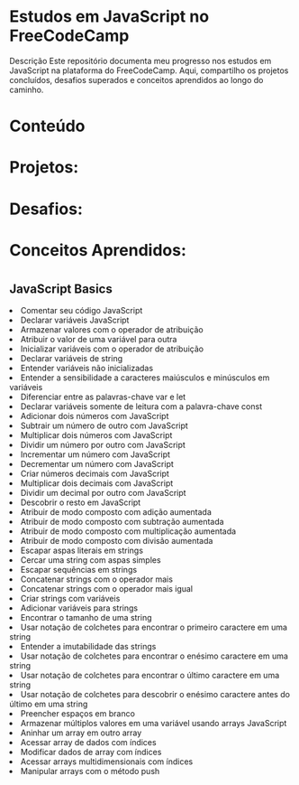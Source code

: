 # Estudos em JavaScript no FreeCodeCamp

Descrição
Este repositório documenta meu progresso nos estudos em JavaScript na plataforma do FreeCodeCamp. Aqui, compartilho os projetos concluídos, desafios superados e conceitos aprendidos ao longo do caminho.

# Conteúdo
  # Projetos:

# Desafios:


# Conceitos Aprendidos:




# 
  <div>
     <h2>JavaScript Basics</h2>
      <li value="comentar-codigo">Comentar seu código JavaScript</li>
      <li value="declarar-variaveis">Declarar variáveis JavaScript</li>
      <li value="armazenar-valores">Armazenar valores com o operador de atribuição</li>
      <li value="atribuir-valor">Atribuir o valor de uma variável para outra</li>
      <li value="inicializar-variaveis">Inicializar variáveis com o operador de atribuição</li>
      <li value="declarar-variaveis-string">Declarar variáveis de string</li>
      <li value="variaveis-nao-inicializadas">Entender variáveis não inicializadas</li>
      <li value="sensibilidade-caracteres">Entender a sensibilidade a caracteres maiúsculos e minúsculos em variáveis</li>
      <li value="diferenciar-var-let">Diferenciar entre as palavras-chave var e let</li>
      <li value="const-variaveis-leitura">Declarar variáveis somente de leitura com a palavra-chave const</li>
      <li value="adicionar-dois-numeros">Adicionar dois números com JavaScript</li>
      <li value="subtrair-numeros">Subtrair um número de outro com JavaScript</li>
      <li value="multiplicar-numeros">Multiplicar dois números com JavaScript</li>
      <li value="dividir-numeros">Dividir um número por outro com JavaScript</li>
      <li value="incrementar-numero">Incrementar um número com JavaScript</li>
      <li value="decrementar-numero">Decrementar um número com JavaScript</li>
      <li value="criar-numeros-decimais">Criar números decimais com JavaScript</li>
      <li value="multiplicar-decimais">Multiplicar dois decimais com JavaScript</li>
      <li value="dividir-decimais">Dividir um decimal por outro com JavaScript</li>
      <li value="descobrir-resto">Descobrir o resto em JavaScript</li>
      <li value="atribuir-composto-adicao">Atribuir de modo composto com adição aumentada</li>
      <li value="atribuir-composto-subtracao">Atribuir de modo composto com subtração aumentada</li>
      <li value="atribuir-composto-multiplicacao">Atribuir de modo composto com multiplicação aumentada</li>
      <li value="atribuir-composto-divisao">Atribuir de modo composto com divisão aumentada</li>
      <li value="escapar-aspas-literais">Escapar aspas literais em strings</li>
      <li value="cercar-string-aspas-simples">Cercar uma string com aspas simples</li>
      <li value="escapar-sequencias-strings">Escapar sequências em strings</li>
      <li value="concatenar-strings-operador-mais">Concatenar strings com o operador mais</li>
      <li value="concatenar-strings-mais-igual">Concatenar strings com o operador mais igual</li>
      <li value="criar-strings-variaveis">Criar strings com variáveis</li>
      <li value="adicionar-variaveis-strings">Adicionar variáveis para strings</li>
      <li value="encontrar-tamanho-string">Encontrar o tamanho de uma string</li>
      <li value="notacao-colchetes-primeiro-caractere">Usar notação de colchetes para encontrar o primeiro caractere em uma string</li>
      <li value="imutabilidade-strings">Entender a imutabilidade das strings</li>
      <li value="notacao-colchetes-enesimo-caractere">Usar notação de colchetes para encontrar o enésimo caractere em uma string</li>
      <li value="notacao-colchetes-ultimo-caractere">Usar notação de colchetes para encontrar o último caractere em uma string</li>
      <li value="notacao-colchetes-enesimo-antes-ultimo">Usar notação de colchetes para descobrir o enésimo caractere antes do último em uma string</li>
      <li value="preencher-espacos-em-branco">Preencher espaços em branco</li>
      <li value="armazenar-valores-variavel-arrays">Armazenar múltiplos valores em uma variável usando arrays JavaScript</li>
      <li value="aninhar-array-outro-array">Aninhar um array em outro array</li>
      <li value="acessar-array-dados-indices">Acessar array de dados com índices</li>
      <li value="modificar-dados-array-indices">Modificar dados de array com índices</li>
      <li value="acessar-arrays-multidimensionais">Acessar arrays multidimensionais com índices</li>
      <li value="manipular-arrays-metodo-push">Manipular arrays com o método push</li>
    </div>

